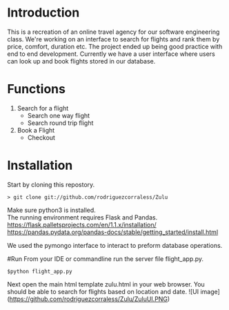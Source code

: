 # Introduction
This is a recreation of an online travel agency for our software engineering class. We're working on an interface to search for flights and rank them by price, comfort, duration etc. The project ended up being good practice with end to end development. Currently we have a user interface where users can look up and book flights stored in our database. 

# Functions
1. Search for a flight
   * Search one way flight
   * Search round trip flight
2. Book a Flight
   * Checkout

# Installation
Start by cloning this repostory.

    > git clone git://github.com/rodriguezcorraless/Zulu

Make sure python3 is installed.  
The running environment requires Flask and Pandas. 
https://flask.palletsprojects.com/en/1.1.x/installation/
https://pandas.pydata.org/pandas-docs/stable/getting_started/install.html

We used the pymongo interface to interact to preform database operations.


#Run
From your IDE or commandline run the server file flight_app.py.

    $python flight_app.py

Next open the main html template zulu.html in your web browser. You should be able to search for flights based on location and date.
![UI image]
(https://github.com/rodriguezcorraless/Zulu/ZuluUI.PNG)
